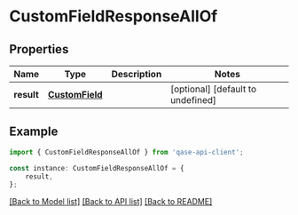 # CustomFieldResponseAllOf


## Properties

Name | Type | Description | Notes
------------ | ------------- | ------------- | -------------
**result** | [**CustomField**](CustomField.md) |  | [optional] [default to undefined]

## Example

```typescript
import { CustomFieldResponseAllOf } from 'qase-api-client';

const instance: CustomFieldResponseAllOf = {
    result,
};
```

[[Back to Model list]](../README.md#documentation-for-models) [[Back to API list]](../README.md#documentation-for-api-endpoints) [[Back to README]](../README.md)
